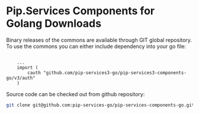 # Pip.Services Components for Golang Downloads

Binary releases of the commons are available through GIT global repository. 
To use the commons you can either include dependency into your go file:

```golang

    ...
    import (
        cauth "github.com/pip-services3-go/pip-services3-components-go/v3/auth"
    )

``` 

Source code can be checked out from github repository:

```bash
git clone git@github.com:pip-services-go/pip-services-components-go.git
```
